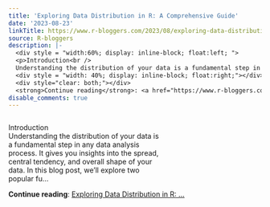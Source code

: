 ```yaml
---
title: 'Exploring Data Distribution in R: A Comprehensive Guide'
date: '2023-08-23'
linkTitle: https://www.r-bloggers.com/2023/08/exploring-data-distribution-in-r-a-comprehensive-guide/
source: R-bloggers
description: |-
  <div style = "width:60%; display: inline-block; float:left; ">
  <p>Introduction<br />
  Understanding the distribution of your data is a fundamental step in any data analysis process. It gives you insights into the spread, central tendency, and overall shape of your data. In this blog post, we’ll explore two popular fu...</p></div>
  <div style = "width: 40%; display: inline-block; float:right;"></div>
  <div style="clear: both;"></div>
  <strong>Continue reading</strong>: <a href="https://www.r-bloggers.com/2023/08/exploring-data-distribution-in-r-a-comprehensive-guide/">Exploring Data Distribution in R:  ...
disable_comments: true
---
```

<div style = "width:60%; display: inline-block; float:left; ">
<p>Introduction<br />
Understanding the distribution of your data is a fundamental step in any data analysis process. It gives you insights into the spread, central tendency, and overall shape of your data. In this blog post, we’ll explore two popular fu...</p></div>
<div style = "width: 40%; display: inline-block; float:right;"></div>
<div style="clear: both;"></div>
<strong>Continue reading</strong>: <a href="https://www.r-bloggers.com/2023/08/exploring-data-distribution-in-r-a-comprehensive-guide/">Exploring Data Distribution in R:  ...